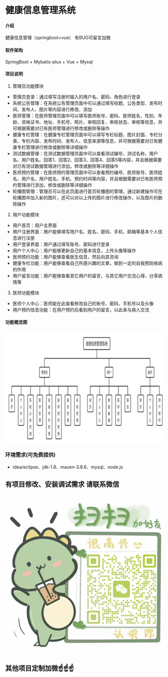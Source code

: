 # 健康信息管理系统

#### 介绍
健康信息管理（springboot+vue）
有BUG可留言加微

#### 软件架构
SpringBoot + Mybatis-plus + Vue + Mysql


#### 项目说明

1.  管理员功能模块
- 管理员登录：通过填写注册时输入的用户名、密码、角色进行登录
- 系统公告管理：在系统公告管理页面中可以通过填写标题、公告类型、发布时间、发布人、图片等内容进行修改、添加
- 医师管理：在医师管理页面中可以填写医师账号、密码、医师姓名、性别、年龄、资格证书、地址、手机号、照片、审核回复、审核状态、审核等信息，并可根据需要对已有医师管理进行修改或删除等操作
- 健康专栏管理：在健康专栏管理页面中可以填写专栏标题、图片封面、专栏分类、专栏内容、发布时间、发布人、信息来源等信息，并可根据需要对已有健康专栏管理进行修改或删除等详细操作
- 测试数据管理：在测试数据管理页面中可以查看测试编号、测试名称、用户名、用户姓名、回答1、回答2、回答3、回答4、回答5等内容，并且根据需要对已有测试数据管理进行添加，修改或删除等详细操作
- 医师预约管理：在医师预约管理页面中可以查看预约编号、医师账号、医师姓名、用户名、用户姓名、手机、预约时间等内容，并且根据需要对已有医师预约管理进行添加，修改或删除等详细操作
- 轮播图管理：管理员可以在此页面进行首页轮播图的管理，通过新建操作可在轮播图中加入新的图片，还可以对以上传的图片进行修改操作，以及图片的删除操作
2.  用户功能模块
- 用户首页：用户主界面
- 用户注册界面：用户能够填写用户名、姓名、密码、手机、邮箱等基本个人信息进行注册
- 用户登录界面：用户通过填写账号、密码进行登录
- 用户个人中心：用户能够更新自己的基本信息，上传头像等操作
- 医师预约功能：用户能够查看医生信息，然后向其咨询
- 健康专栏功能：用户能够查看自己所感兴趣的文章，做到一定的自我预防疾病的作用
- 用户留言功能：用户能够查看其它用户的留言，与其它用户交流心得，分享病情等
3.  医师功能模块
- 医师个人中心：医师能在此查看修改自己的账号、密码、手机号以及头像
- 用户预约信息功能：在用户预约后看到用户的留言，以此来与病人交流

#### 功能概览图
![输入图片说明](photo/%E5%8A%9F%E8%83%BD%E6%B5%81%E7%A8%8B%E5%9B%BE.gif)


### 环境需求(可免费提供)
- idea/eclipse、jdk-1.8、maven-3.8.6、mysql、node.js


## 有项目修改、安装调试需求 请联系微信
![输入图片说明](photo/0-WeChat.png)

## 其他项目定制加微☝☝☝







